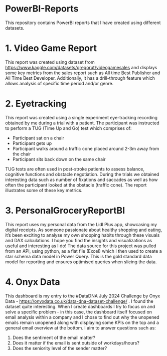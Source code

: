 # PowerBI-Reports
This repository contains PowerBI reports that I have created using different datasets.

# 1. Video Game Report

This report was created using dataset from https://www.kaggle.com/datasets/gregorut/videogamesales and displays some key metrics from the sales report such as All time Best Publisher and All Time Best Developer. Additionally, it has a drill-through feature which allows analysis of specific time period and/or genre.
  
# 2. Eyetracking

This report was created using a single experiment eye-tracking recording obtained by me during a trial with a patient. The participant was instructed to perform a TUG (Time Up and Go) test which comprises of:
   - Participant sat on a chair
   - Participant gets up
   - Participant walks around a traffic cone placed around 2-3m away from the chair
   - Participant sits back down on the same chair
  
   TUG tests are often used in post-stroke patients to assess balance, cognitive functions and obstacle negotiation. During the trials we obtained interesting data such as number of fixations and saccades as well as how often the participant looked at the obstacle (traffic cone). The report illustrates some of these key metrics.

# 3. PersonalGroceryReportBI

This report uses my personal data from the Lidl Plus app, showcasing my digital receipts. As someone passionate about healthy shopping and eating, it’s been exciting to analyse my own shopping habits through these visuals and DAX calculations. I hope you find the insights and visualizations as useful and interesting as I do! The data source for this project was pulled from an API, using python, as a flat file (Excel) which I then used to create a star schema data model in Power Query. This is the gold standard data model for reporting and ensures optimised queries when slicing the data.

# 4. Onyx Data

This dashboard is my entry to the #DataDNA July 2024 Challenge by Onyx Data - https://onyxdata.co.uk/data-dna-dataset-challenge/ . I found the dataset quite interesting. When I create dashboards I try to focus on and solve a specific problem - in this case, the dashboard itself focused on email analysis within a company and I chose to find out why the unopened emails remain unopened along with displaying some KPIs on the top and a general email overview at the bottom. I aim to answer questions such as: 

1. Does the sentiment of the email matter?
2. Does it matter if the email is sent outside of workdays/hours?
3. Does the seniority level of the sender matter?
